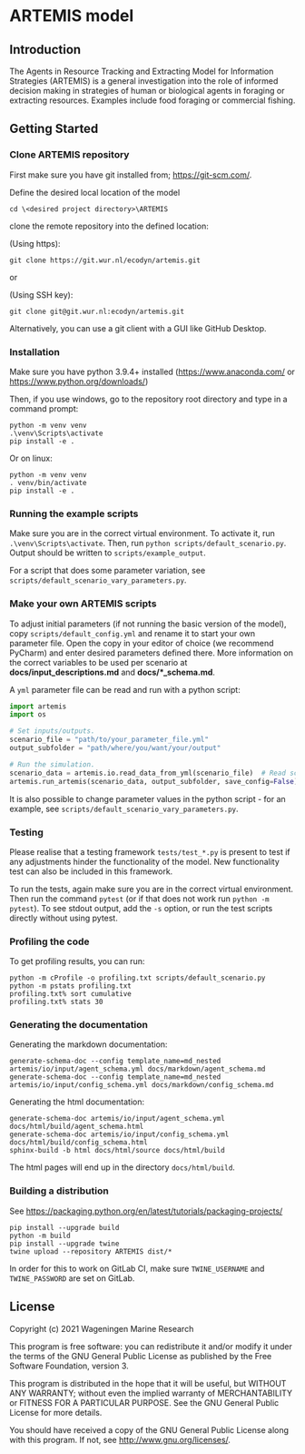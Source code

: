 # ARTEMIS model

## Introduction
The Agents in Resource Tracking and Extracting Model for Information Strategies (ARTEMIS) 
is a general investigation into the role of informed decision making 
in strategies of human or biological agents in foraging or extracting resources. 
Examples include food foraging or commercial fishing.

## Getting Started

### Clone ARTEMIS repository

First make sure you have git installed from; https://git-scm.com/.

Define the desired local location of the model

```
cd \<desired project directory>\ARTEMIS
```

clone the remote repository into the defined location:

(Using https):

```
git clone https://git.wur.nl/ecodyn/artemis.git
```

or

(Using SSH key):

```
git clone git@git.wur.nl:ecodyn/artemis.git
```

Alternatively, you can use a git client with a GUI like GitHub Desktop.

### Installation

Make sure you have python 3.9.4+ installed (https://www.anaconda.com/ or https://www.python.org/downloads/)

Then, if you use windows, go to the repository root directory and type in a command prompt:

```
python -m venv venv
.\venv\Scripts\activate
pip install -e .
```

Or on linux:

```
python -m venv venv
. venv/bin/activate
pip install -e .
```

### Running the example scripts
Make sure you are in the correct virtual environment. To activate it,
run `.\venv\Scripts\activate`. Then, run `python scripts/default_scenario.py`. 
Output should be written to `scripts/example_output`.

For a script that does some parameter variation, see `scripts/default_scenario_vary_parameters.py`.

### Make your own ARTEMIS scripts
To adjust initial parameters (if not running the basic version of the model), copy `scripts/default_config.yml` and
rename it to start your own parameter file. Open the copy in your editor of choice (we recommend PyCharm) and enter desired parameters defined there.
More information on the correct variables to be used per scenario at **docs/input_descriptions.md** and  **docs/*_schema.md**.

A `yml` parameter file can be read and run with a python script:

```python
import artemis
import os

# Set inputs/outputs.
scenario_file = "path/to/your_parameter_file.yml"
output_subfolder = "path/where/you/want/your/output"

# Run the simulation.
scenario_data = artemis.io.read_data_from_yml(scenario_file)  # Read scenario_file.
artemis.run_artemis(scenario_data, output_subfolder, save_config=False)  # Run artemis.
```

It is also possible to change parameter values in the python script - for an example, see `scripts/default_scenario_vary_parameters.py`.

### Testing

Please realise that a testing framework `tests/test_*.py` is present to test if any adjustments hinder 
the functionality of the model. New functionality test can also be included in this framework.

To run the tests, again make sure you are in the correct virtual environment. 
Then run the command `pytest` (or if that does not work run `python -m pytest`). 
To see stdout output, add the `-s` option, or run the test 
scripts directly without using pytest.

### Profiling the code

To get profiling results, you can run:

```
python -m cProfile -o profiling.txt scripts/default_scenario.py
python -m pstats profiling.txt
profiling.txt% sort cumulative
profiling.txt% stats 30
```

### Generating the documentation

Generating the markdown documentation:

```
generate-schema-doc --config template_name=md_nested artemis/io/input/agent_schema.yml docs/markdown/agent_schema.md
generate-schema-doc --config template_name=md_nested artemis/io/input/config_schema.yml docs/markdown/config_schema.md
```

Generating the html documentation:

```
generate-schema-doc artemis/io/input/agent_schema.yml docs/html/build/agent_schema.html
generate-schema-doc artemis/io/input/config_schema.yml docs/html/build/config_schema.html
sphinx-build -b html docs/html/source docs/html/build
```

The html pages will end up in the directory `docs/html/build`.

### Building a distribution

See https://packaging.python.org/en/latest/tutorials/packaging-projects/

```
pip install --upgrade build
python -m build
pip install --upgrade twine
twine upload --repository ARTEMIS dist/*
```

In order for this to work on GitLab CI, make sure `TWINE_USERNAME` and `TWINE_PASSWORD` are set on GitLab.

## License

Copyright (c) 2021 Wageningen Marine Research

This program is free software: you can redistribute it and/or modify
it under the terms of the GNU General Public License as published by
the Free Software Foundation, version 3.

This program is distributed in the hope that it will be useful, but
WITHOUT ANY WARRANTY; without even the implied warranty of
MERCHANTABILITY or FITNESS FOR A PARTICULAR PURPOSE. See the GNU
General Public License for more details.

You should have received a copy of the GNU General Public License
along with this program. If not, see <http://www.gnu.org/licenses/>.
